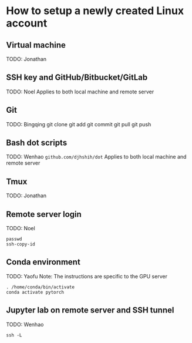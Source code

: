 # How to setup a newly created Linux account

## Virtual machine
TODO: Jonathan

## SSH key and GitHub/Bitbucket/GitLab
TODO: Noel
Applies to both local machine and remote server

## Git
TODO: Bingqing
git clone
git add
git commit
git pull
git push

## Bash dot scripts
TODO: Wenhao
`github.com/djhshih/dot`
Applies to both local machine and remote server

## Tmux
TODO: Jonathan

## Remote server login
TODO: Noel
```
passwd
ssh-copy-id
```

## Conda environment
TODO: Yaofu
Note: The instructions are specific to the GPU server
```
. /home/conda/bin/activate
conda activate pytorch
```

## Jupyter lab on remote server and SSH tunnel
TODO: Wenhao

```
ssh -L
```

